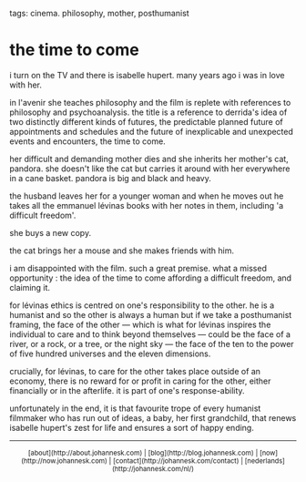 tags: cinema. philosophy, mother, posthumanist

# the time to come

i turn on the TV and there is isabelle hupert.
many years ago i was in love with her. 

in l'avenir she teaches philosophy and the film is replete with references to philosophy and psychoanalysis. the title is a reference to derrida's idea of two distinctly different kinds of futures, the predictable planned future of appointments and schedules and the future of inexplicable and unexpected events and encounters, the time to come.

her difficult and demanding mother dies and she inherits her mother's cat, pandora. she doesn't like the cat but carries it around with her everywhere in a cane basket. pandora is big and black and heavy.

the husband leaves her for a younger woman and when he moves out he takes all the emmanuel lévinas books with her notes in them, including 'a difficult freedom'.

she buys a new copy.

the cat brings her a mouse and she makes friends with him.

i am disappointed with the film. such a great premise. what a missed opportunity : the idea of the time to come affording a difficult freedom, and claiming it.

for lévinas ethics is centred on one's responsibility to the other. he is a humanist and so the other is always a human but if we take a posthumanist framing, the face of the other — which is what for lévinas inspires the individual to care and to think beyond themselves — could be the face of a river, or a rock, or a tree, or the night sky — the face of the ten to the power of five hundred universes and the eleven dimensions. 

crucially, for lévinas, to care for the other takes place outside of an economy, there is no reward for or profit in caring for the other, either financially or in the afterlife. it is part of one's response-ability.

unfortunately in the end, it is that favourite trope of every humanist filmmaker who has run out of ideas, a baby, her first grandchild, that renews isabelle hupert's zest for life and ensures a sort of happy ending.

----------------------

<center><small>
[about](http://about.johannesk.com) | 
[blog](http://blog.johannesk.com) | 
[now](http://now.johannesk.com) | 
[contact](http://johannesk.com/contact) | 
[nederlands](http://johannesk.com/nl/) 
</center></small>
